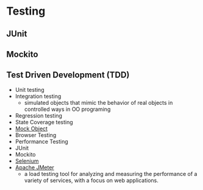 # Testing

## JUnit

## Mockito

## Test Driven Development (TDD)

- Unit testing
- Integration testing
  - simulated objects that mimic the behavior of real objects in controlled ways in OO programing
- Regression testing
- State Coverage testing
- [Mock Object](http://goo.gl/XWpfm)
- Browser Testing
- Performance Testing
- JUnit
- Mockito
- [Selenium](http://goo.gl/jp5v)
- [Apache JMeter](http://goo.gl/AfXI6F)
  - a load testing tool for analyzing and measuring the performance of a variety of services, with a focus on web applications.

